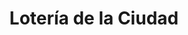 ---
title: "Lotería de la Ciudad"
url: /ciudad-autonoma-de-buenos-aires/loteria-de-la-ciudad-avenida-hipolito-yrigoyen/
shop: lotería
---